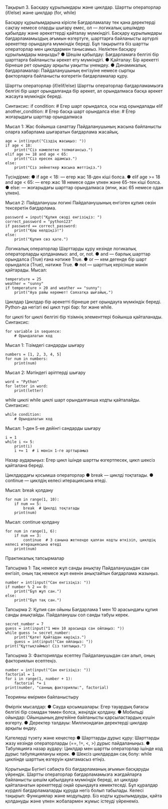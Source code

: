 Тақырып 3. Басқару құрылымдары және циклдар. Шартты операторлар (if/else) және циклдар (for, while)

Басқару құрылымдарына кіріспе
Бағдарламалау тек қана деректерді сақтау немесе оларды шығару емес, ол — логикалық шешімдер қабылдау және әрекеттерді қайталау мүмкіндігі. Басқару құрылымдары бағдарламамыздың ағымын өзгертуге, шарттарға байланысты әртүрлі әрекеттер орындауға мүмкіндік береді. Бұл тақырыпта біз шартты операторлар мен циклдармен танысамыз.
Неліктен басқару құрылымдары маңызды?
●   	Шешім қабылдау: Бағдарламаға белгілі бір шарттарға байланысты әрекет ету мүмкіндігі.
●   	Қайталау: Бір әрекетті бірнеше рет орындау арқылы уақытты үнемдеу.
●   	Динамикалық бағдарламалар: Пайдаланушының енгізуіне немесе сыртқы факторларға байланысты өзгеретін бағдарламалар құру.

Шартты операторлар (if/elif/else)
Шартты операторлар бағдарламамызға белгілі бір шарт орындалғанда бір әрекет, ал орындалмаса басқа әрекет жасауға мүмкіндік береді.

Синтаксис:
	if condition:
		# Егер шарт орындалса, осы код орындалады
	elif another_condition:
		# Егер басқа шарт орындалса
	else:
		# Егер жоғарыдағы шарттар орындалмаса
 
Мысал 1: Жас бойынша санаттау
Пайдаланушының жасына байланысты оларға хабарлама шығаратын бағдарлама жасайық.

	age = int(input("Сіздің жасыңыз: "))
	if age < 18:
		print("Сіз кәмелетке толмағансыз.")
	elif age >= 18 and age < 65:
		print("Сіз ересек адамсыз.")
	else:
		print("Сіз зейнеткер жасына жеттіңіз.")
 
Түсіндірме:
●       if age < 18: — егер жас 18-ден кіші болса.
●       elif age >= 18 and age < 65: — егер жас 18 немесе одан үлкен және 65-тен кіші болса.
●       else: — жоғарыдағы шарттар орындалмаса (яғни, жас 65 немесе одан үлкен).

Мысал 2: Пайдаланушы логині
Пайдаланушының енгізген құпия сөзін тексеретін бағдарлама.

	password = input("Құпия сөзді енгізіңіз: ")
	correct_password = "python123"
	if password == correct_password:
		print("Қош келдіңіз!")
	else:
		print("Құпия сөз қате.")
 
Логикалық операторлар
Шарттарды құру кезінде логикалық операторларды қолданамыз: and, or, not.
●   	and — барлық шарттар орындалса (True) ғана нәтиже True.
●   	or — кем дегенде бір шарт орындалса (True), нәтиже True.
●   	not — шарттың керісінше мәнін қайтарады.
Мысал:

	temperature = 25
	weather = "sunny"
	if temperature > 20 and weather == "sunny":
		print("Ауа райы керемет! Саяхатқа шығайық.")
 

Циклдар
Циклдар бір әрекетті бірнеше рет орындауға мүмкіндік береді. Python-да негізгі екі цикл түрі бар: for және while.

for циклі
for циклі белгілі бір тізімнің элементтері бойынша қайталанады.
Синтаксис:

	for variable in sequence:
		# Орындалатын код
	 
Мысал 1: Тізімдегі сандарды шығару

	numbers = [1, 2, 3, 4, 5]
	for num in numbers:
		print(num)
 
Мысал 2: Мәтіндегі әріптерді шығару
	
	word = "Python"
	for letter in word:
		print(letter)
	 
while циклі
while циклі шарт орындалғанша кодты қайталайды.
Синтаксис:

	while condition:
		# Орындалатын код
 
Мысал: 1-ден 5-ке дейінгі сандарды шығару

	i = 1
	while i <= 5:
		print(i)
		i += 1  # i мәнін 1-ге арттырамыз
 
Назар аударыңыз: Егер цикл ішінде шартты өзгертпесек, цикл шексіз қайталана береді.

Циклдардағы қосымша операторлар
●       break — циклді тоқтатады.
●       continue — циклдің келесі итерациясына өтеді.

Мысал: break қолдану

	for num in range(1, 10):
		if num == 5:
	    	break  # Циклді тоқтатады
		print(num)
	 
Мысал: continue қолдану
	
	for num in range(1, 6):
		if num == 3:
	    	continue  # 3 санына жеткенде қалған кодты өткізіп, циклдің келесі итерациясына өтеді
		print(num)
 
Практикалық тапсырмалар
 
Тапсырма 1: Тақ немесе жұп санды анықтау
Пайдаланушыдан сан енгізіп, оның тақ немесе жұп екенін анықтайтын бағдарлама жазыңыз.

	number = int(input("Сан енгізіңіз: "))
	if number % 2 == 0:
		print("Бұл жұп сан.")
	else:
		print("Бұл тақ сан.")
 
Тапсырма 2: Құпия сан ойыны
Бағдарлама 1 мен 10 арасындағы құпия санды анықтайды. Пайдаланушы сол санды табуы керек.

	secret_number = 7
	guess = int(input("1 мен 10 арасында сан ойлаңыз: "))
	while guess != secret_number:
		print("Қате! Қайтадан көріңіз.")
		guess = int(input("Сан ойлаңыз: "))
	print("Құттықтаймыз! Сіз таптыңыз.")
 
Тапсырма 3: Факториялды есептеу
Пайдаланушыдан сан алып, оның факториялын есептеңіз.

	number = int(input("Сан енгізіңіз: "))
	factorial = 1
	for i in range(1, number + 1):
		factorial *= i
	print(number, "санның факториялы:", factorial)
 
Теорияны өмірмен байланыстыру
   
Өмірлік мысалдар:
●   	Сауда қосымшалары: Егер тауардың бағасы белгілі бір сомадан төмен болса, жеңілдік қолдану.
●   	Мобильді ойындар: Ойыншының деңгейіне байланысты қарсыластардың күшін өзгерту.
●       Деректер талдауы: Миллиондаған деректерді циклдар арқылы өңдеу.

Қателерді түзету және кеңестер
●       Шарттарды дұрыс құру: Шарттарды жазу кезінде операторларды (==, !=, <, >) дұрыс пайдаланыңыз.
●       Табуляцияға назар аудару: Циклдар мен шартты операторлар ішінде код дұрыс табуляциялануы керек.
●       Шексіз циклдардан сақ болу: while циклінде шарттың өзгеруін қамтамасыз етіңіз.

Қорытынды
Бүгінгі сабақта біз бағдарламаның ағымын басқаруды үйрендік. Шартты операторлар бағдарламамызға жағдайларға байланысты шешім қабылдауға мүмкіндік береді, ал циклдар қайталанатын әрекеттерді оңай орындауға көмектеседі. Бұл құралдар күрделі бағдарламаларды құруда негіз болып табылады.
Келесі тақырып: Функциялар және модульдер. Біз кодты құрылымдауды, қайта қолдануды және үлкен жобалармен жұмыс істеуді үйренеміз.

